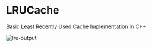 # LRUCache
Basic Least Recently Used Cache Implementation in C++

![lru-output](https://user-images.githubusercontent.com/53032545/121305282-0a5b7d00-c91b-11eb-9c01-64291ceb1d73.png)
